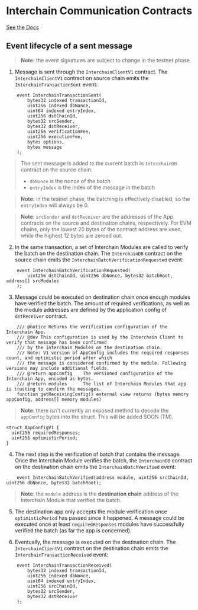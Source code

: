 <!-- TODO, add a proper intro -->

# Interchain Communication Contracts

[See the Docs](https://communication-docs.vercel.app/)

## Event lifecycle of a sent message

> **Note:** the event signatures are subject to change in the testnet phase.

1. Message is sent through the `InterchainClientV1` contract. The `InterchainClientV1` contract on source chain emits the `InterchainTransactionSent` event:

```solidity
    event InterchainTransactionSent(
        bytes32 indexed transactionId,
        uint256 indexed dbNonce,
        uint64 indexed entryIndex,
        uint256 dstChainId,
        bytes32 srcSender,
        bytes32 dstReceiver,
        uint256 verificationFee,
        uint256 executionFee,
        bytes options,
        bytes message
    );
```

> The sent message is added to the current batch in `InterchainDB` contract on the source chain:
>
> - `dbNonce` is the nonce of the batch
> - `entryIndex` is the index of the message in the batch

> **Note:** in the testnet phase, the batching is effectively disabled, so the `entryIndex` will always be 0.

> **Note**: `srcSender` and `dstReceiver` are the addresses of the App contracts on the source and destination chains, respectively. For EVM chains, only the lowest 20 bytes of the contract address are used, while the highest 12 bytes are zeroed out.

2. In the same transaction, a set of Interchain Modules are called to verify the batch on the destination chain. The `InterchainDB` contract on the source chain emits the `InterchainBatchVerificationRequested` event:

```solidity
    event InterchainBatchVerificationRequested(
        uint256 dstChainId, uint256 dbNonce, bytes32 batchRoot, address[] srcModules
    );
```

3. Message could be executed on destination chain once enough modules have verified the batch. The amount of required verifications, as well as the module addresses are defined by the application config of `dstReceiver` contract.

```solidity
    /// @notice Returns the verification configuration of the Interchain App.
    /// @dev This configuration is used by the Interchain Client to verify that message has been confirmed
    /// by the Interchain Modules on the destination chain.
    /// Note: V1 version of AppConfig includes the required responses count, and optimistic period after which
    /// the message is considered confirmed by the module. Following versions may include additional fields.
    /// @return appConfig    The versioned configuration of the Interchain App, encoded as bytes.
    /// @return modules      The list of Interchain Modules that app is trusting to confirm the messages.
    function getReceivingConfig() external view returns (bytes memory appConfig, address[] memory modules)
```

> **Note**: there isn't currently an exposed method to decode the `appConfig` bytes into the struct. This will be added SOON (TM).

```solidity
struct AppConfigV1 {
  uint256 requiredResponses;
  uint256 optimisticPeriod;
}
```

4. The next step is the verification of batch that contains the message. Once the Interchain Module verifies the batch, the `InterchainDB` contract on the destination chain emits the `InterchainBatchVerified` event:

```solidity
    event InterchainBatchVerified(address module, uint256 srcChainId, uint256 dbNonce, bytes32 batchRoot);
```

> **Note**: the `module` address is the **destination chain** address of the Interchain Module that verified the batch.

5. The destination app only accepts the module verification once `optimisticPeriod` has passed since it happened. A message could be executed once at least `requiredResponses` modules have successfully verified the batch (as far the app is concerned).

6. Eventually, the message is executed on the destination chain. The `InterchainClientV1` contract on the destination chain emits the `InterchainTransactionReceived` event:

```solidity
    event InterchainTransactionReceived(
        bytes32 indexed transactionId,
        uint256 indexed dbNonce,
        uint64 indexed entryIndex,
        uint256 srcChainId,
        bytes32 srcSender,
        bytes32 dstReceiver
    );
```
